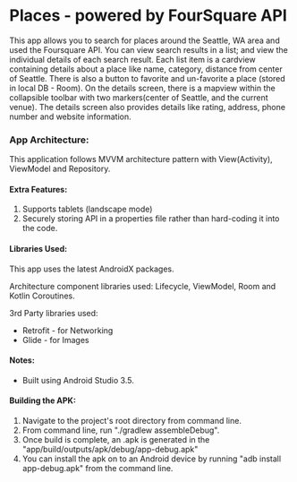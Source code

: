 # Places - powered by FourSquare API


This app allows you to search for places around the Seattle, WA area and used the Foursquare API. You can view search results in a list; and view the individual details of each search result.
Each list item is a cardview containing details about a place like name, category, distance from center of Seattle. There is also a button to favorite and un-favorite a place (stored in local DB - Room).
On the details screen, there is a mapview within the collapsible toolbar with two markers(center of Seattle, and the current venue).
The details screen also provides details like rating, address, phone number and website information.

### App Architecture:
This application follows MVVM architecture pattern with View(Activity), ViewModel and Repository.

#### Extra Features:
1. Supports tablets (landscape mode)
2. Securely storing API in a properties file rather than hard-coding it into the code.

#### Libraries Used:
This app uses the latest AndroidX packages.

Architecture  component libraries used:
Lifecycle, ViewModel, Room and Kotlin Coroutines.

3rd Party libraries used:
* Retrofit - for Networking
* Glide - for Images

#### Notes:
* Built using Android Studio 3.5.

#### Building the APK:
1. Navigate to the project's root directory from command line.
2. From command line,  run "./gradlew assembleDebug".
3. Once build is complete, an .apk is generated in the "app/build/outputs/apk/debug/app-debug.apk"
4. You can install the apk on to an Android device by running "adb install app-debug.apk" from the command line.

